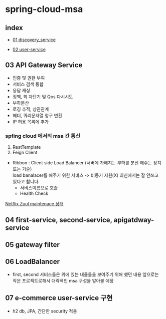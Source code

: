# spring-cloud-msa

## index

- [01 discovery_service](./discoveryservice/)

- [02 user-service](./user-service/)

## 03 API Gateway Service

- 인증 및 권한 부여
- 서비스 검색 통합
- 응답 캐싱
- 정책, 회 차단기 및 Qos 다시시도
- 부하분산
- 로깅 추적, 상관관계
- 헤더, 쿼리문자열 청구 변환
- IP 허용 목록에 추가

### spfing cloud 에서의 msa 간 통신

1. RestTemplate
2. Feign Client

- Ribbon : Client side Load Balancer (서버에 가해지는 부하를 분산 해주는 장치 또는 기술)  
  load banalacer를 해주기 위한 서비스 -> 비동기 지원(X) 최신에서는 잘 안쓰고 있다고 합니다.
  - 서비스이름으로 호출
  - Health Check

[Netflix Zuul maintenace 상태](https://spring.io/blog/2018/12/12/spring-cloud-greenwich-rc1-available-now#spring-cloud-netflix-projects-entering-maintenance-mode)

## 04 first-service, second-service, apigatdway-service

## 05 gateway filter

## 06 LoadBalancer

- first, second 서비스들은 위에 있는 내욜들을 보여주기 위해 했던 내용 앞으로는 작은 프로젝트로해서 대락젹인 msa 구성을 알아볼 예정

## 07 e-commerce user-service 구현

- h2 db, JPA, 간단한 security 적용
